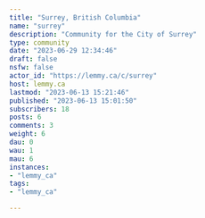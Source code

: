 ```yaml
---
title: "Surrey, British Columbia" 
name: "surrey"
description: "Community for the City of Surrey"
type: community
date: "2023-06-29 12:34:46"
draft: false
nsfw: false
actor_id: "https://lemmy.ca/c/surrey"
host: lemmy.ca
lastmod: "2023-06-13 15:21:46"
published: "2023-06-13 15:01:50"
subscribers: 18
posts: 6
comments: 3
weight: 6
dau: 0
wau: 1
mau: 6
instances:
- "lemmy_ca"
tags: 
- "lemmy_ca"

---
```

